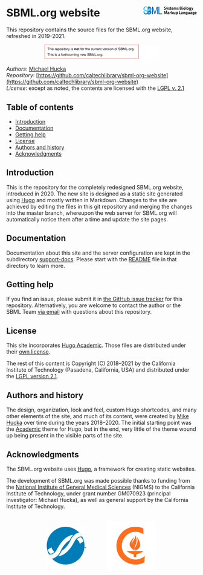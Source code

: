 SBML.org website<img width="28%" align="right" src=".graphics/sbml-logo.svg">
================

This repository contains the source files for the SBML.org website, refreshed in 2019-2021.

<p align="center"><img width="60%" src=".graphics/clarification.svg"></p>


*Authors*:      [Michael Hucka](https://github.com/mhucka)<br>
*Repository*:   [https://github.com/caltechlibrary/sbml-org-website](https://github.com/caltechlibrary/sbml-org-website)<br>
*License*:      except as noted, the contents are licensed with the [LGPL v.&nbsp;2.1](LICENSE.txt)


Table of contents
-----------------

* [Introduction](#introduction)
* [Documentation](#documentation)
* [Getting help](#getting-help)
* [License](#license)
* [Authors and history](#authors-and-history)
* [Acknowledgments](#acknowledgments)



Introduction
------------

This is the repository for the completely redesigned SBML.org website, introduced in 2020.  The new site is designed as a static site generated using [Hugo](https://gohugo.io) and mostly written in Markdown.  Changes to the site are achieved by editing the files in this git repository and merging the changes into the master branch, whereupon the web server for SBML.org will automatically notice them after a time and update the site pages.


Documentation
-------------

Documentation about this site and the server configuration are kept in the subdirectory [support-docs](support-docs).  Please start with the [README](support-docs/README.md) file in that directory to learn more.


Getting help
------------

If you find an issue, please submit it in [the GitHub issue tracker](https://github.com/sbmlteam/sbml-org-website/issues) for this repository.  Alternatively, you are welcome to contact the author or the SBML Team [via email](mailto:sbml-team@googlegroups.com) with questions about this repository.


License
-------

This site incorporates [Hugo Academic](https://github.com/gcushen/hugo-academic). Those files are distributed under their [own license](site/themes/academic/LICENSE.md).

The rest of this content is Copyright (C) 2018&ndash;2021 by the California Institute of Technology (Pasadena, California, USA) and distributed under the [LGPL version&nbsp;2.1](LICENSE.txt).


Authors and history
-------------------

The design, organization, look and feel, custom Hugo shortcodes, and many other elements of the site, and much of its content, were created by [Mike Hucka](https://github.com/mhucka) over time during the years 2018&ndash;2020.  The initial starting point was the [Academic](https://github.com/gcushen/hugo-academic) theme for Hugo, but in the end, very little of the theme wound up being present in the visible parts of the site.


Acknowledgments
---------------

The SBML.org website uses [Hugo](https://gohugo.io), a framework for creating static websites. 

The development of SBML.org was made possible thanks to funding from the [National Institute of General Medical Sciences](https://nigms.nih.gov) (NIGMS) to the California Institute of Technology, under grant number GM070923 (principal investigator: Michael Hucka), as well as general support by the California Institute of Technology.

<br>
<div align="center">
  <a href="https://www.nigms.nih.gov">
    <img valign="middle"  height="100" src=".graphics/US-NIH-NIGMS-Logo.svg">
  </a>
  &nbsp;&nbsp;&nbsp;&nbsp;&nbsp;&nbsp;
  &nbsp;&nbsp;&nbsp;&nbsp;&nbsp;&nbsp;
  <a href="https://www.caltech.edu">
    <img valign="middle" height="130" src=".graphics/caltech-round.png">
  </a>
</div>


